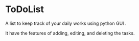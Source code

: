 # ToDoList
A list to keep track of your daily works using python GUI .


It have the features of adding, editing, and deleting the tasks.
